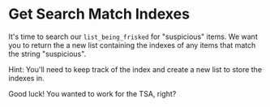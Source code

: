 # Get Search Match Indexes

It's time to search our `list_being_frisked` for "suspicious" items. We want you to
return the a new list containing the indexes of any items that match the string "suspicious".

Hint: You'll need to keep track of the index and create a new list to store the indexes in.

Good luck! You wanted to work for the TSA, right?